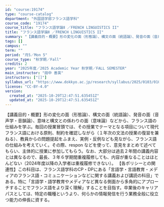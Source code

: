 ```yaml
---
id: "course:19174"
type: "course-catalog"
department: "外国語学部フランス語学科"
course_code: "19174"
course_title: "フランス語学論Ⅱ ／FRENCH LINGUISTICS II"
title: "フランス語学論Ⅱ ／FRENCH LINGUISTICS II"
summary: "【講義目的・概要】形の変化の面（形態論）、構文の面（統語論）、発音の面（音声学・音韻論）、意味と構文との係わりの面（意味論）などから、フランス語の仕組みを学ぶ。毎回の授業冒頭では、その授業でテーマとなる項目について現代フランス語における原則…"
tags: []
campus: ""
term: ""
period: "月5／Mon 5"
course_type: "秋学期／Fall"
credits: 2
year: "2025年度／2025 Academic Year 秋学期／FALL SEMESTER"
main_instructor: "田中 善英"
instructors: ["[]"]
syllabus_url: "https://www.dokkyo.ac.jp/research/syllabus/2025/0103/0103_19174_ja_JP.html"
license: "CC-BY-4.0"
version:
  created_at: "2025-10-29T12:47:51.635451Z"
  updated_at: "2025-10-29T12:47:51.635451Z"
---
```

【講義目的・概要】形の変化の面（形態論）、構文の面（統語論）、発音の面（音声学・音韻論）、意味と構文との係わりの面（意味論）などから、フランス語の仕組みを学ぶ。毎回の授業冒頭では、その授業でテーマとなる項目について現代フランス語における原則、制約を確認しながら（１年次の文法の授業の復習を兼ねる）、教員からの問題提起をふまえ、実例・反例なども見ながら、フランス語の仕組みを考えていく。その際、respon などを使って、意見をまとめて述べてもらい、主体的に授業に参加してもらう。なお、大部分は過去２年間の講義内容とは異なるので、最長、３年６学期間重複履修しても、内容が重なることはほとんどない（2024年度以降の入学者は重複履修できない）。 【各ポリシーとの関連性】この科目は、フランス語学科のCP・DPにある「言語学・言語教育・メディアのフランス語・コミュニケーションなどに関する講義および講読の科目」である。特に「言語学・語学教育やメディアなど異なる側面から多角的にアプローチすることでフランス語をより深く理解」することを目指す。卒業後のキャリアパスとしては、特定の職種というより、何らかの情報発信を行う業務全般に役立つ能力の伸長に資する。
